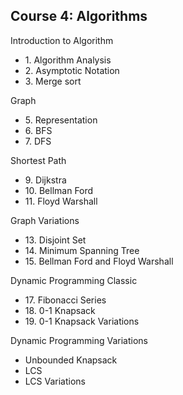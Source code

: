 ## Course 4: Algorithms

Introduction to Algorithm</summary>
    <ul>
        <li>1. Algorithm Analysis</li>
        <li>2. Asymptotic Notation</li>
        <li>3. Merge sort</li>
    </ul>

Graph</summary>
    <ul>
        <li>5. Representation</li>
        <li>6. BFS</li>
        <li>7. DFS</li>
    </ul>

Shortest Path</summary>
    <ul>
        <li>9. Dijkstra</li>
        <li>10. Bellman Ford</li>
        <li>11. Floyd Warshall</li>
    </ul>

Graph Variations</summary>
    <ul>
        <li>13. Disjoint Set</li>
        <li>14. Minimum Spanning Tree</li>
        <li>15. Bellman Ford and Floyd Warshall</li>
    </ul>
Dynamic Programming Classic</summary>
    <ul>
        <li>17. Fibonacci Series</li>
        <li>18. 0-1 Knapsack</li>
        <li>19. 0-1 Knapsack Variations</li>
    </ul>
Dynamic Programming Variations</summary>
    <ul>
        <li>Unbounded Knapsack</li>
        <li>LCS</li>
        <li>LCS Variations</li>
    </ul>
